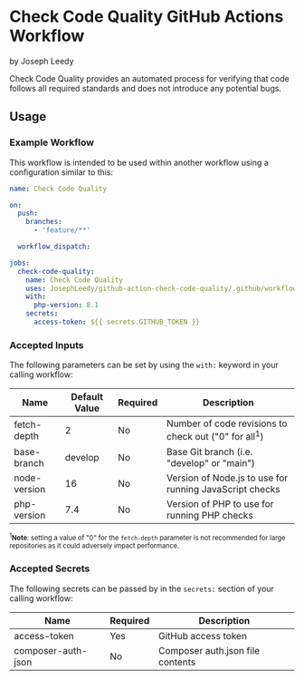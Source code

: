 # Check Code Quality GitHub Actions Workflow
by Joseph Leedy

Check Code Quality provides an automated process for verifying that code follows
all required standards and does not introduce any potential bugs.

## Usage

### Example Workflow
This workflow is intended to be used within another workflow using a
configuration similar to this:

```yaml
name: Check Code Quality

on:
  push:
    branches:
      - 'feature/**'

  workflow_dispatch:

jobs:
  check-code-quality:
    name: Check Code Quality
    uses: JosephLeedy/github-action-check-code-quality/.github/workflows/check-code-quality.yml@main
    with:
      php-version: 8.1
    secrets:
      access-token: ${{ secrets.GITHUB_TOKEN }}
```

### Accepted Inputs

The following parameters can be set by using the `with:` keyword in your calling
workflow:

| Name         | Default Value | Required | Description                                                     |
|--------------|---------------|----------|-----------------------------------------------------------------|
| fetch-depth  | 2             | No       | Number of code revisions to check out ("0" for all<sup>1</sup>) |
| base-branch  | develop       | No       | Base Git branch (i.e. "develop" or "main")                      |
| node-version | 16            | No       | Version of Node.js to use for running JavaScript checks         |
| php-version  | 7.4           | No       | Version of PHP to use for running PHP checks                    |

<small><sup>1</sup><strong>Note</strong>: setting a value of "0" for the
`fetch-depth` parameter is not recommended for large repositories as it could
adversely impact performance.</small>

### Accepted Secrets

The following secrets can be passed by in the `secrets:` section of your calling
workflow:

| Name               | Required | Description                      |
|--------------------|----------|----------------------------------|
| access-token       | Yes      | GitHub access token              |
| composer-auth-json | No       | Composer auth.json file contents |
